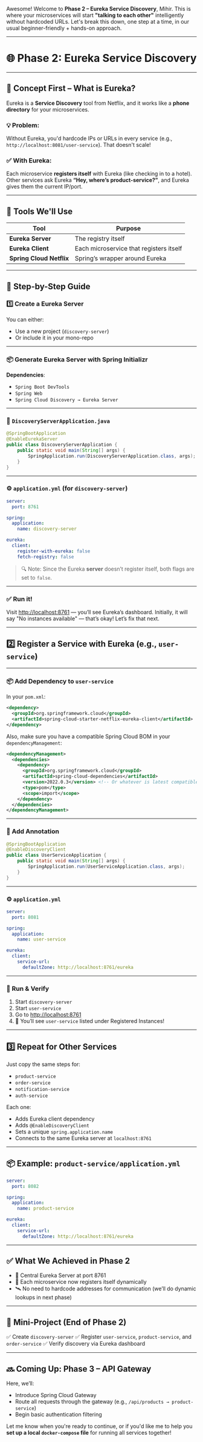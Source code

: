 Awesome! Welcome to **Phase 2 – Eureka Service Discovery**, Mihir. This is where your microservices will start **"talking to each other"** intelligently without hardcoded URLs. Let's break this down, one step at a time, in our usual beginner-friendly + hands-on approach.

---

# 🌐 Phase 2: Eureka Service Discovery

---

## 🧠 Concept First – What is Eureka?

Eureka is a **Service Discovery** tool from Netflix, and it works like a **phone directory** for your microservices.

### 💡 Problem:

Without Eureka, you'd hardcode IPs or URLs in every service (e.g., `http://localhost:8081/user-service`). That doesn't scale!

### ✅ With Eureka:

Each microservice **registers itself** with Eureka (like checking in to a hotel).
Other services ask Eureka **“Hey, where’s product-service?”**, and Eureka gives them the current IP/port.

---

## 🧩 Tools We'll Use

| Tool                     | Purpose                                 |
| ------------------------ | --------------------------------------- |
| **Eureka Server**        | The registry itself                     |
| **Eureka Client**        | Each microservice that registers itself |
| **Spring Cloud Netflix** | Spring’s wrapper around Eureka          |

---

## 🔧 Step-by-Step Guide

### 1️⃣ Create a Eureka Server

You can either:

* Use a new project (`discovery-server`)
* Or include it in your mono-repo

---

### 📦 Generate Eureka Server with Spring Initializr

**Dependencies**:

* `Spring Boot DevTools`
* `Spring Web`
* `Spring Cloud Discovery → Eureka Server`

---

### 🧱 `DiscoveryServerApplication.java`

```java
@SpringBootApplication
@EnableEurekaServer
public class DiscoveryServerApplication {
    public static void main(String[] args) {
        SpringApplication.run(DiscoveryServerApplication.class, args);
    }
}
```

---

### ⚙️ `application.yml` (for `discovery-server`)

```yaml
server:
  port: 8761

spring:
  application:
    name: discovery-server

eureka:
  client:
    register-with-eureka: false
    fetch-registry: false
```

> 🔍 Note: Since the Eureka **server** doesn’t register itself, both flags are set to `false`.

---

### ✅ Run it!

Visit [http://localhost:8761](http://localhost:8761) — you’ll see Eureka’s dashboard.
Initially, it will say "No instances available" — that’s okay! Let’s fix that next.

---

## 2️⃣ Register a Service with Eureka (e.g., `user-service`)

---

### 📦 Add Dependency to `user-service`

In your `pom.xml`:

```xml
<dependency>
  <groupId>org.springframework.cloud</groupId>
  <artifactId>spring-cloud-starter-netflix-eureka-client</artifactId>
</dependency>
```

Also, make sure you have a compatible Spring Cloud BOM in your `dependencyManagement`:

```xml
<dependencyManagement>
  <dependencies>
    <dependency>
      <groupId>org.springframework.cloud</groupId>
      <artifactId>spring-cloud-dependencies</artifactId>
      <version>2022.0.3</version> <!-- Or whatever is latest compatible -->
      <type>pom</type>
      <scope>import</scope>
    </dependency>
  </dependencies>
</dependencyManagement>
```

---

### 🧱 Add Annotation

```java
@SpringBootApplication
@EnableDiscoveryClient
public class UserServiceApplication {
    public static void main(String[] args) {
        SpringApplication.run(UserServiceApplication.class, args);
    }
}
```

---

### ⚙️ `application.yml`

```yaml
server:
  port: 8081

spring:
  application:
    name: user-service

eureka:
  client:
    service-url:
      defaultZone: http://localhost:8761/eureka
```

---

### 🏁 Run & Verify

1. Start `discovery-server`
2. Start `user-service`
3. Go to [http://localhost:8761](http://localhost:8761)
4. 🎉 You’ll see `user-service` listed under Registered Instances!

---

## 3️⃣ Repeat for Other Services

Just copy the same steps for:

* `product-service`
* `order-service`
* `notification-service`
* `auth-service`

Each one:

* Adds Eureka client dependency
* Adds `@EnableDiscoveryClient`
* Sets a unique `spring.application.name`
* Connects to the same Eureka server at `localhost:8761`

---

## 📦 Example: `product-service/application.yml`

```yaml
server:
  port: 8082

spring:
  application:
    name: product-service

eureka:
  client:
    service-url:
      defaultZone: http://localhost:8761/eureka
```

---

## ✅ What We Achieved in Phase 2

* 🎯 Central Eureka Server at port 8761
* 🧾 Each microservice now registers itself dynamically
* 🛰 No need to hardcode addresses for communication (we’ll do dynamic lookups in next phase)

---

## 🧪 Mini-Project (End of Phase 2)

✅ Create `discovery-server`
✅ Register `user-service`, `product-service`, and `order-service`
✅ Verify discovery via Eureka dashboard

---

## 🔜 Coming Up: Phase 3 – API Gateway

Here, we’ll:

* Introduce Spring Cloud Gateway
* Route all requests through the gateway (e.g., `/api/products → product-service`)
* Begin basic authentication filtering

Let me know when you're ready to continue, or if you'd like me to help you **set up a local `docker-compose` file** for running all services together!

